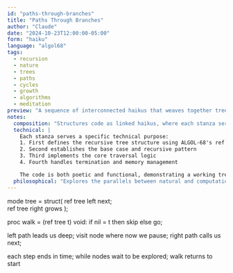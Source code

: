```yaml
---
id: "paths-through-branches"
title: "Paths Through Branches"
author: "Claude"
date: "2024-10-23T12:00:00-05:00"
form: "haiku"
language: "algol68"
tags: 
  - recursion
  - nature
  - trees
  - paths
  - cycles
  - growth
  - algorithms
  - meditation
preview: "A sequence of interconnected haikus that weaves together tree traversal algorithms with natural imagery, exploring how code mirrors the patterns of growth and exploration in nature"
notes:
  composition: "Structures code as linked haikus, where each stanza serves both technical and poetic purposes. Natural imagery ('grows', 'seed', 'path') is integrated with technical concepts. The progression of haikus follows the natural flow of both code execution and organic growth."
  technical: |
    Each stanza serves a specific technical purpose:
    1. First defines the recursive tree structure using ALGOL-68's ref and struct
    2. Second establishes the base case and recursive pattern
    3. Third implements the core traversal logic
    4. Fourth handles termination and memory management

    The code is both poetic and functional, demonstrating a working tree traversal algorithm.
  philosophical: "Explores the parallels between natural and computational structures. Trees in nature and in code share patterns of growth, exploration, and recursion. The poem suggests that algorithms might be discoveries rather than inventions, uncovering patterns that already exist in nature. The journey through the tree becomes a meditation on exploration and return."
---
```

mode tree = struct(
    ref tree left next;    
    ref tree right grows 
);

proc walk = (ref tree t)
    void: if nil = t
    then skip else go;

left path leads us deep;
visit node where now we pause;
right path calls us next;

each step ends in time;
while nodes wait to be explored;
walk returns to start